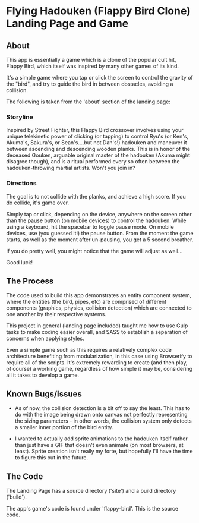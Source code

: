 # Flying Hadouken (Flappy Bird Clone) Landing Page and Game

## About

This app is essentially a game which is a clone of the popular cult hit, Flappy Bird, which itself was inspired by many other games of its kind.

It's a simple game where you tap or click the screen to control the gravity of the "bird", and try to guide the bird in between obstacles, avoiding a collision.

The following is taken from the 'about' section of the landing page:

### Storyline

Inspired by Street Fighter, this Flappy Bird crossover involves using your unique telekinetic power of clicking (or tapping) to control Ryu's (or Ken's, Akuma's, Sakura's, or Sean's....but not Dan's!) hadouken and maneuver it between ascending and descending wooden planks. This is in honor of the deceased Gouken, arguable original master of the hadouken (Akuma might disagree though), and is a ritual performed every so often between the hadouken-throwing martial artists. Won't you join in?


### Directions

The goal is to not collide with the planks, and achieve a high score. If you do collide, it's game over.

Simply tap or click, depending on the device, anywhere on the screen other than the pause button (on mobile devices) to control the hadouken. While using a keyboard, hit the spacebar to toggle pause mode. On mobile devices, use (you guessed it!) the pause button. From the moment the game starts, as well as the moment after un-pausing, you get a 5 second breather.

If you do pretty well, you might notice that the game will adjust as well... 

Good luck!

## The Process

The code used to build this app demonstrates an entity component system, where the entities (the bird, pipes, etc) are comprised of different components (graphics, physics, collision detection) which are connected to one another by their respective systems.

This project in general (landing page included) taught me how to use Gulp tasks to make coding easier overall, and SASS to establish a separation of concerns when applying styles.

Even a simple game such as this requires a relatively complex code architecture benefiting from modularization, in this case using Browserify to require all of the scripts. It's extremely rewarding to create (and then play, of course) a working game, regardless of how simple it may be, considering all it takes to develop a game.

## Known Bugs/Issues

* As of now, the collision detection is a bit off to say the least. This has to do with the image being drawn onto canvas not perfectly representing the sizing parameters - in other words, the collision system only detects a smaller inner portion of the bird entity.

* I wanted to actually add sprite animations to the hadouken itself rather than just have a GIF that doesn't even animate (on most browsers, at least). Sprite creation isn't really my forte, but hopefully I'll have the time to figure this out in the future.

## The Code

The Landing Page has a source directory ('site') and a build directory ('build').

The app's game's code is found under 'flappy-bird'. This is the source code.





